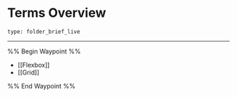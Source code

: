 # Terms Overview
 
```ccard
type: folder_brief_live
```
 
---

%% Begin Waypoint %%
- [[Flexbox]]
- [[Grid]]

%% End Waypoint %%